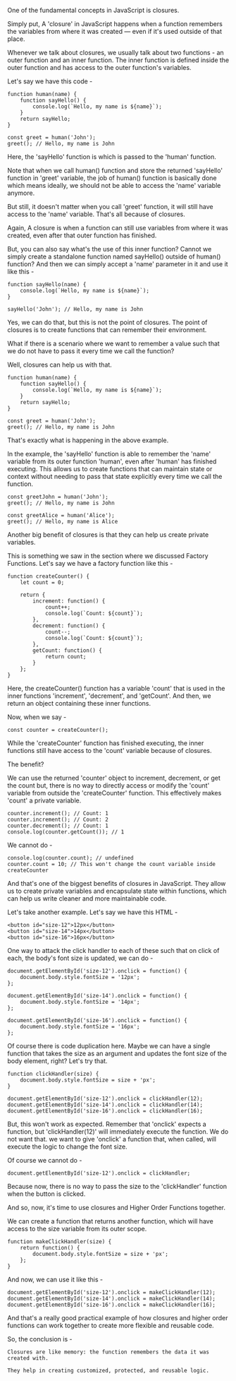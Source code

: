 One of the fundamental concepts in JavaScript is closures.

Simply put, A 'closure' in JavaScript happens when a function remembers the variables from where it was created — even if it's used outside of that place.

Whenever we talk about closures, we usually talk about two functions - an outer function and an inner function. The inner function is defined inside the outer function and has access to the outer function's variables.

Let's say we have this code -

    function human(name) {
        function sayHello() {
            console.log(`Hello, my name is ${name}`);
        }
        return sayHello;
    }

    const greet = human('John');
    greet(); // Hello, my name is John

Here, the 'sayHello' function is which is passed to the 'human' function. 

Note that when we call human() function and store the returned 'sayHello' function in 'greet' variable, the job of human() function is basically done which means ideally, we should not be able to access the 'name' variable anymore.

But still, it doesn't matter when you call 'greet' function, it will still have access to the 'name' variable. That's all because of closures.

Again, A closure is when a function can still use variables from where it was created, even after that outer function has finished.

But, you can also say what's the use of this inner function? Cannot we simply create a standalone function named sayHello() outside of human() function? And then we can simply accept a 'name' parameter in it and use it like this -

    function sayHello(name) {
        console.log(`Hello, my name is ${name}`);
    }

    sayHello('John'); // Hello, my name is John

Yes, we can do that, but this is not the point of closures. The point of closures is to create functions that can remember their environment.

What if there is a scenario where we want to remember a value such that we do not have to pass it every time we call the function?

Well, closures can help us with that.

    function human(name) {
        function sayHello() {
            console.log(`Hello, my name is ${name}`);
        }
        return sayHello;
    }

    const greet = human('John');
    greet(); // Hello, my name is John

That's exactly what is happening in the above example.

In the example, the 'sayHello' function is able to remember the 'name' variable from its outer function 'human', even after 'human' has finished executing. This allows us to create functions that can maintain state or context without needing to pass that state explicitly every time we call the function.

    const greetJohn = human('John');
    greet(); // Hello, my name is John

    const greetAlice = human('Alice');
    greet(); // Hello, my name is Alice

Another big benefit of closures is that they can help us create private variables.

This is something we saw in the section where we discussed Factory Functions. Let's say we have a factory function like this -

    function createCounter() {
        let count = 0;

        return {
            increment: function() {
                count++;
                console.log(`Count: ${count}`);
            },
            decrement: function() {
                count--;
                console.log(`Count: ${count}`);
            },
            getCount: function() {
                return count;
            }
        };
    }

Here, the createCounter() function has a variable 'count' that is used in the inner functions 'increment', 'decrement', and 'getCount'. And then, we return an object containing these inner functions.

Now, when we say -

    const counter = createCounter();

While the 'createCounter' function has finished executing, the inner functions still have access to the 'count' variable because of closures. 

The benefit?

We can use the returned 'counter' object to increment, decrement, or get the count but, there is no way to directly access or modify the 'count' variable from outside the 'createCounter' function. This effectively makes 'count' a private variable.

    counter.increment(); // Count: 1
    counter.increment(); // Count: 2
    counter.decrement(); // Count: 1
    console.log(counter.getCount()); // 1

We cannot do -

    console.log(counter.count); // undefined
    counter.count = 10; // This won't change the count variable inside createCounter

And that's one of the biggest benefits of closures in JavaScript. They allow us to create private variables and encapsulate state within functions, which can help us write cleaner and more maintainable code.

Let's take another example. Let's say we have this HTML -

    <button id="size-12">12px</button>
    <button id="size-14">14px</button>
    <button id="size-16">16px</button>

One way to attack the click handler to each of these such that on click of each, the body's font size is updated, we can do -

    document.getElementById('size-12').onclick = function() {
        document.body.style.fontSize = '12px';
    };

    document.getElementById('size-14').onclick = function() {
        document.body.style.fontSize = '14px';
    };

    document.getElementById('size-16').onclick = function() {
        document.body.style.fontSize = '16px';
    };

Of course there is code duplication here. Maybe we can have a single function that takes the size as an argument and updates the font size of the body element, right? Let's try that.

    function clickHandler(size) {
        document.body.style.fontSize = size + 'px';
    }

    document.getElementById('size-12').onclick = clickHandler(12);
    document.getElementById('size-14').onclick = clickHandler(14);
    document.getElementById('size-16').onclick = clickHandler(16);

But, this won't work as expected. Remember that 'onclick' expects a function, but 'clickHandler(12)' will immediately execute the function. We do not want that. we want to give 'onclick' a function that, when called, will execute the logic to change the font size.

Of course we cannot do -

    document.getElementById('size-12').onclick = clickHandler;

Because now, there is no way to pass the size to the 'clickHandler' function when the button is clicked.

And so, now, it's time to use closures and Higher Order Functions together.

We can create a function that returns another function, which will have access to the size variable from its outer scope.

    function makeClickHandler(size) {
        return function() {
            document.body.style.fontSize = size + 'px';
        };
    }

And now, we can use it like this -

    document.getElementById('size-12').onclick = makeClickHandler(12);
    document.getElementById('size-14').onclick = makeClickHandler(14);
    document.getElementById('size-16').onclick = makeClickHandler(16);
    
And that's a really good practical example of how closures and higher order functions can work together to create more flexible and reusable code.

So, the conclusion is -

    Closures are like memory: the function remembers the data it was created with.

    They help in creating customized, protected, and reusable logic.


